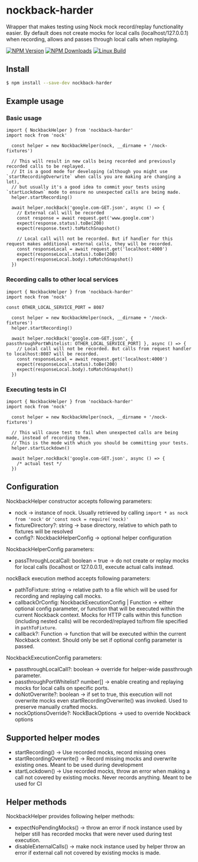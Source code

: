 # nockback-harder

Wrapper that makes testing using Nock mock record/replay functionality easier. 
By default does not create mocks for local calls (localhost/127.0.0.1) when recording, allows and passes through local calls when replaying.

  [![NPM Version][npm-image]][npm-url]
  [![NPM Downloads][downloads-image]][downloads-url]
  [![Linux Build][travis-image]][travis-url]

## Install

```sh
$ npm install --save-dev nockback-harder
```


## Example usage

### Basic usage

```
import { NockbackHelper } from 'nockback-harder'
import nock from 'nock'

  const helper = new NockbackHelper(nock, __dirname + '/nock-fixtures')

  // This will result in new calls being recorded and previously recorded calls to be replayed. 
  // It is a good mode for developing (although you might use `startRecordingOverwrite` when calls you are making are changing a lot),
  // but usually it's a good idea to commit your tests using `startLockdown` mode to ensure no unexpected calls are being made.
  helper.startRecording()

  await helper.nockBack('google.com-GET.json', async () => {
    // External call will be recorded
    const response = await request.get('www.google.com')
    expect(response.status).toBe(200)
    expect(response.text).toMatchSnapshot()
    
    // Local call will not be recorded. But if handler for this request makes additional external calls, they will be recorded.
    const responseLocal = await request.get('localhost:4000')
    expect(responseLocal.status).toBe(200)
    expect(responseLocal.body).toMatchSnapshot()
  })
```

### Recording calls to other local services

```
import { NockbackHelper } from 'nockback-harder'
import nock from 'nock'

const OTHER_LOCAL_SERVICE_PORT = 8087

  const helper = new NockbackHelper(nock, __dirname + '/nock-fixtures')
  helper.startRecording()

  await helper.nockBack('google.com-GET.json', { passthroughPortWhitelist: OTHER_LOCAL_SERVICE_PORT] }, async () => {
    // Local call will not be recorded. But calls from request handler to localhost:8087 will be recorded.
    const responseLocal = await request.get('localhost:4000')
    expect(responseLocal.status).toBe(200)
    expect(responseLocal.body).toMatchSnapshot()
  })
```

### Executing tests in CI

```
import { NockbackHelper } from 'nockback-harder'
import nock from 'nock'

  const helper = new NockbackHelper(nock, __dirname + '/nock-fixtures')
  
  // This will cause test to fail when unexpected calls are being made, instead of recording them. 
  // This is the mode with which you should be committing your tests.
  helper.startLockdown()  

  await helper.nockBack('google.com-GET.json', async () => {
    /* actual test */
  })
```

## Configuration

NockbackHelper constructor accepts following parameters:

* nock -> instance of nock. Usually retrieved by calling `import * as nock from 'nock'` or `'const nock = require('nock)'`
* fixtureDirectory?: string -> base directory, relative to which path to fixtures will be resolved
* config?: NockbackHelperConfig -> optional helper configuration

NockbackHelperConfig parameters:

* passThroughLocalCall: boolean = true -> do not create or replay mocks for local calls (localhost or 127.0.0.1), execute actual calls instead.

nockBack execution method accepts following parameters:

* pathToFixture: string -> relative path to a file which will be used for recording and replaying call mocks.
* callbackOrConfig: NockbackExecutionConfig | Function -> either optional config parameter, or function that will be executed within the current Nockback context. Mocks for HTTP calls within this function (including nested calls) will be recorded/replayed to/from file specified in `pathToFixture`.
* callback?: Function -> function that will be executed within the current Nockback context. Should only be set if optional config parameter is passed.

NockbackExecutionConfig parameters:

* passthroughLocalCall?: boolean -> override for helper-wide passthrough parameter.
* passthroughPortWhitelist? number[] -> enable creating and replaying mocks for local calls on specific ports.
* doNotOverwrite?: boolean -> if set to true, this execution will not overwrite mocks even startRecordingOverwrite() was invoked. Used to preserve manually crafted mocks.
* nockOptionsOverride?: NockBackOptions -> used to override Nockback options

## Supported helper modes

* startRecording() -> Use recorded mocks, record missing ones
* startRecordingOverwrite() -> Record missing mocks and overwrite existing ones. Meant to be used during development
* startLockdown() -> Use recorded mocks, throw an error when making a call not covered by existing mocks. Never records anything. Meant to be used for CI

## Helper methods

NockbackHelper provides following helper methods:

* expectNoPendingMocks() -> throw an error if nock instance used by helper still has recorded mocks that were never used during test execution.
* disableExternalCalls() -> make nock instance used by helper throw an error if external call not covered by existing mocks is made.

[npm-image]: https://img.shields.io/npm/v/nockback-harder.svg
[npm-url]: https://npmjs.org/package/nockback-harder
[downloads-image]: https://img.shields.io/npm/dm/nockback-harder.svg
[downloads-url]: https://npmjs.org/package/nockback-harder
[travis-image]: https://img.shields.io/travis/kibertoad/nockback-harder/master.svg?label=linux
[travis-url]: https://travis-ci.org/kibertoad/nockback-harder
